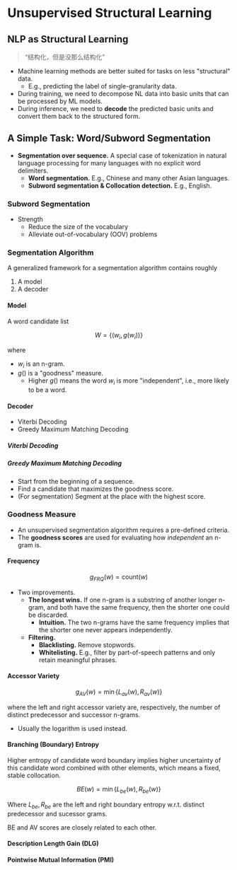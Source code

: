 # Unsupervised Structural Learning

## NLP as Structural Learning

> “结构化，但是没那么结构化”

- Machine learning methods are better suited for tasks on less "structural" data.
  - E.g., predicting the label of single-granularity data.
- During training, we need to decompose NL data into basic units that can be processed by ML models.
- During inference, we need to **decode** the predicted basic units and convert them back to the structured form.

## A Simple Task: Word/Subword Segmentation

- **Segmentation over sequence.** A special case of tokenization in natural language processing for many languages with no explicit word delimiters.
  - **Word segmentation.** E.g., Chinese and many other Asian languages.
  - **Subword segmentation & Collocation detection.** E.g., English.

### Subword Segmentation

- Strength
  - Reduce the size of the vocabulary
  - Alleviate out-of-vocabulary (OOV) problems

### Segmentation Algorithm

A generalized framework for a segmentation algorithm contains roughly

1. A model
2. A decoder

#### Model

A word candidate list

$$ W = \{ (w_i, g(w_i)) \} $$

where

- $w_i$ is an n-gram.
- $g()$ is a "goodness" measure.
  - Higher $g()$ means the word $w_i$ is more "independent", i.e., more likely to be a word.

#### Decoder

- Viterbi Decoding
- Greedy Maximum Matching Decoding

##### Viterbi Decoding

##### Greedy Maximum Matching Decoding

- Start from the beginning of a sequence.
- Find a candidate that maximizes the goodness score.
- (For segmentation) Segment at the place with the highest score.

### Goodness Measure

- An unsupervised segmentation algorithm requires a pre-defined criteria.
- The **goodness scores** are used for evaluating how *independent* an n-gram is.

#### Frequency

$$ g_{FRQ}(w) = \mathrm{count}(w) $$

- Two improvements.
  - **The longest wins.** If one n-gram is a substring of another longer n-gram, and both have the same frequency, then the shorter one could be discarded.
    - **Intuition.** The two n-grams have the same frequency implies that the shorter one never appears independently.
  - **Filtering.**
    - **Blacklisting.** Remove stopwords.
    - **Whitelisting.** E.g., filter by part-of-speech patterns and only retain meaningful phrases.

#### Accessor Variety

$$ g_{AV}(w) = \min\{ L_{av}(w), R_{av}(w) \} $$

where the left and right accessor variety are, respectively, the number of distinct predecessor and successor n-grams.

- Usually the logarithm is used instead.

#### Branching (Boundary) Entropy

Higher entropy of candidate word boundary implies higher uncertainty of this candidate word combined with other elements, which means a fixed, stable collocation.

$$ BE(w) = \min\{ L_{be}(w), R_{be}(w) \} $$

Where $L_{be}, R_{be}$ are the left and right boundary entropy w.r.t. distinct predecessor and sucessor grams.

BE and AV scores are closely related to each other.

#### Description Length Gain (DLG)

#### Pointwise Mutual Information (PMI)
